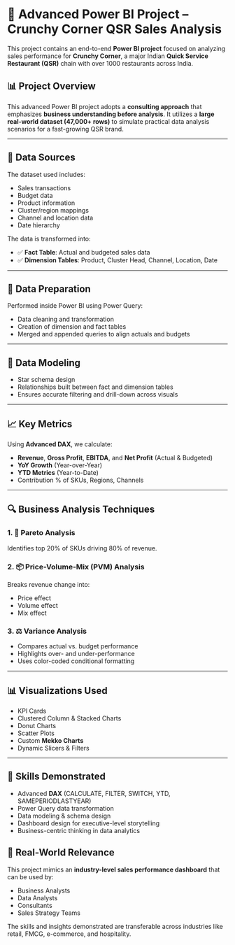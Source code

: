 # 🍟 Advanced Power BI Project – Crunchy Corner QSR Sales Analysis

This project contains an end-to-end **Power BI project** focused on analyzing sales performance 
for **Crunchy Corner**, a major Indian **Quick Service Restaurant (QSR)** chain with over 1000 restaurants across India.

## 📊 Project Overview

This advanced Power BI project adopts a **consulting approach** that emphasizes **business understanding before analysis**. 
It utilizes a **large real-world dataset (47,000+ rows)** to simulate practical data analysis scenarios for a fast-growing QSR brand.

---

## 🧾 Data Sources

The dataset used includes:
- Sales transactions
- Budget data
- Product information
- Cluster/region mappings
- Channel and location data
- Date hierarchy

The data is transformed into:
- ✅ **Fact Table**: Actual and budgeted sales data
- ✅ **Dimension Tables**: Product, Cluster Head, Channel, Location, Date

---

## 🧹 Data Preparation

Performed inside Power BI using Power Query:
- Data cleaning and transformation
- Creation of dimension and fact tables
- Merged and appended queries to align actuals and budgets

---

## 📐 Data Modeling

- Star schema design
- Relationships built between fact and dimension tables
- Ensures accurate filtering and drill-down across visuals

---

## 📈 Key Metrics

Using **Advanced DAX**, we calculate:
- **Revenue**, **Gross Profit**, **EBITDA**, and **Net Profit** (Actual & Budgeted)
- **YoY Growth** (Year-over-Year)
- **YTD Metrics** (Year-to-Date)
- Contribution % of SKUs, Regions, Channels

---

## 🔍 Business Analysis Techniques

### 1. 🎯 **Pareto Analysis**
Identifies top 20% of SKUs driving 80% of revenue.

### 2. 📦 **Price-Volume-Mix (PVM) Analysis**
Breaks revenue change into:
- Price effect
- Volume effect
- Mix effect

### 3. ⚖️ **Variance Analysis**
- Compares actual vs. budget performance
- Highlights over- and under-performance
- Uses color-coded conditional formatting

---

## 📊 Visualizations Used

- KPI Cards
- Clustered Column & Stacked Charts
- Donut Charts
- Scatter Plots
- Custom **Mekko Charts**
- Dynamic Slicers & Filters

---

## 🧠 Skills Demonstrated

- Advanced **DAX** (CALCULATE, FILTER, SWITCH, YTD, SAMEPERIODLASTYEAR)
- Power Query data transformation
- Data modeling & schema design
- Dashboard design for executive-level storytelling
- Business-centric thinking in data analytics

## 💼 Real-World Relevance
This project mimics an **industry-level sales performance dashboard** that can be used by:
- Business Analysts
- Data Analysts
- Consultants
- Sales Strategy Teams

The skills and insights demonstrated are transferable across industries like retail, FMCG, e-commerce, and hospitality.
